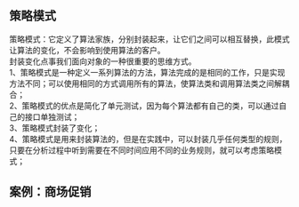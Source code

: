 ## 策略模式
策略模式：它定义了算法家族，分别封装起来，让它们之间可以相互替换，此模式让算法的变化，不会影响到使用算法的客户。  
封装变化点事我们面向对象的一种很重要的思维方式。  
1、策略模式是一种定义一系列算法的方法，算法完成的是相同的工作，只是实现方法不同；可以使用相同的方式调用所有的算法，使算法类和调用算法类之间解耦合；    
2、策略模式的优点是简化了单元测试，因为每个算法都有自己的类，可以通过自己的接口单独测试；  
3、策略模式封装了变化；  
4、策略模式是用来封装算法的，但是在实践中，可以封装几乎任何类型的规则，只要在分析过程中听到需要在不同时间应用不同的业务规则，就可以考虑策略模式；  
  
案例：商场促销  
---